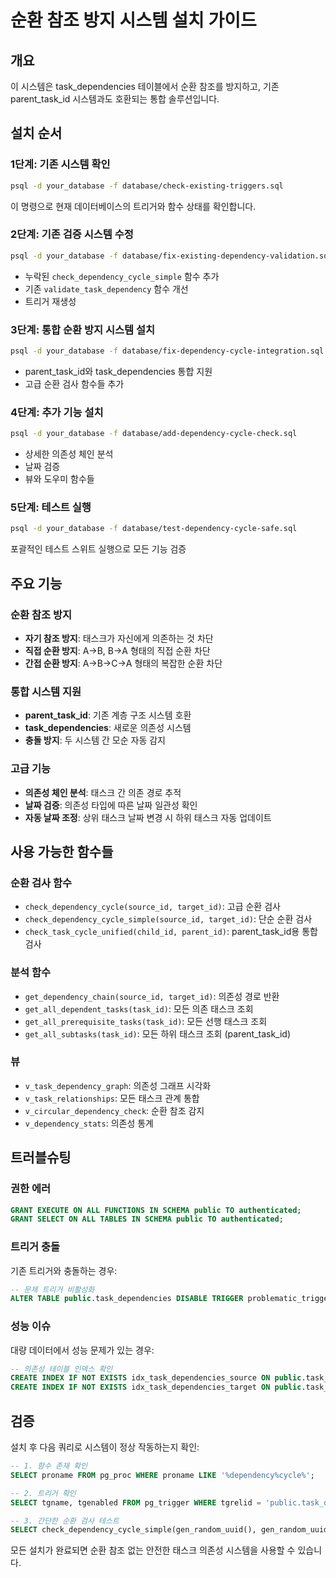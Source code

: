 # 순환 참조 방지 시스템 설치 가이드

## 개요
이 시스템은 task_dependencies 테이블에서 순환 참조를 방지하고, 기존 parent_task_id 시스템과도 호환되는 통합 솔루션입니다.

## 설치 순서

### 1단계: 기존 시스템 확인
```bash
psql -d your_database -f database/check-existing-triggers.sql
```
이 명령으로 현재 데이터베이스의 트리거와 함수 상태를 확인합니다.

### 2단계: 기존 검증 시스템 수정
```bash
psql -d your_database -f database/fix-existing-dependency-validation.sql
```
- 누락된 `check_dependency_cycle_simple` 함수 추가
- 기존 `validate_task_dependency` 함수 개선
- 트리거 재생성

### 3단계: 통합 순환 방지 시스템 설치
```bash
psql -d your_database -f database/fix-dependency-cycle-integration.sql
```
- parent_task_id와 task_dependencies 통합 지원
- 고급 순환 검사 함수들 추가

### 4단계: 추가 기능 설치
```bash
psql -d your_database -f database/add-dependency-cycle-check.sql
```
- 상세한 의존성 체인 분석
- 날짜 검증
- 뷰와 도우미 함수들

### 5단계: 테스트 실행
```bash
psql -d your_database -f database/test-dependency-cycle-safe.sql
```
포괄적인 테스트 스위트 실행으로 모든 기능 검증

## 주요 기능

### 순환 참조 방지
- **자기 참조 방지**: 태스크가 자신에게 의존하는 것 차단
- **직접 순환 방지**: A→B, B→A 형태의 직접 순환 차단  
- **간접 순환 방지**: A→B→C→A 형태의 복잡한 순환 차단

### 통합 시스템 지원
- **parent_task_id**: 기존 계층 구조 시스템 호환
- **task_dependencies**: 새로운 의존성 시스템
- **충돌 방지**: 두 시스템 간 모순 자동 감지

### 고급 기능
- **의존성 체인 분석**: 태스크 간 의존 경로 추적
- **날짜 검증**: 의존성 타입에 따른 날짜 일관성 확인
- **자동 날짜 조정**: 상위 태스크 날짜 변경 시 하위 태스크 자동 업데이트

## 사용 가능한 함수들

### 순환 검사 함수
- `check_dependency_cycle(source_id, target_id)`: 고급 순환 검사
- `check_dependency_cycle_simple(source_id, target_id)`: 단순 순환 검사  
- `check_task_cycle_unified(child_id, parent_id)`: parent_task_id용 통합 검사

### 분석 함수
- `get_dependency_chain(source_id, target_id)`: 의존성 경로 반환
- `get_all_dependent_tasks(task_id)`: 모든 의존 태스크 조회
- `get_all_prerequisite_tasks(task_id)`: 모든 선행 태스크 조회
- `get_all_subtasks(task_id)`: 모든 하위 태스크 조회 (parent_task_id)

### 뷰
- `v_task_dependency_graph`: 의존성 그래프 시각화
- `v_task_relationships`: 모든 태스크 관계 통합
- `v_circular_dependency_check`: 순환 참조 감지
- `v_dependency_stats`: 의존성 통계

## 트러블슈팅

### 권한 에러
```sql
GRANT EXECUTE ON ALL FUNCTIONS IN SCHEMA public TO authenticated;
GRANT SELECT ON ALL TABLES IN SCHEMA public TO authenticated;
```

### 트리거 충돌
기존 트리거와 충돌하는 경우:
```sql
-- 문제 트리거 비활성화
ALTER TABLE public.task_dependencies DISABLE TRIGGER problematic_trigger_name;
```

### 성능 이슈
대량 데이터에서 성능 문제가 있는 경우:
```sql
-- 의존성 테이블 인덱스 확인
CREATE INDEX IF NOT EXISTS idx_task_dependencies_source ON public.task_dependencies(source_task_id);
CREATE INDEX IF NOT EXISTS idx_task_dependencies_target ON public.task_dependencies(target_task_id);
```

## 검증

설치 후 다음 쿼리로 시스템이 정상 작동하는지 확인:

```sql
-- 1. 함수 존재 확인
SELECT proname FROM pg_proc WHERE proname LIKE '%dependency%cycle%';

-- 2. 트리거 확인  
SELECT tgname, tgenabled FROM pg_trigger WHERE tgrelid = 'public.task_dependencies'::regclass;

-- 3. 간단한 순환 검사 테스트
SELECT check_dependency_cycle_simple(gen_random_uuid(), gen_random_uuid());
```

모든 설치가 완료되면 순환 참조 없는 안전한 태스크 의존성 시스템을 사용할 수 있습니다.